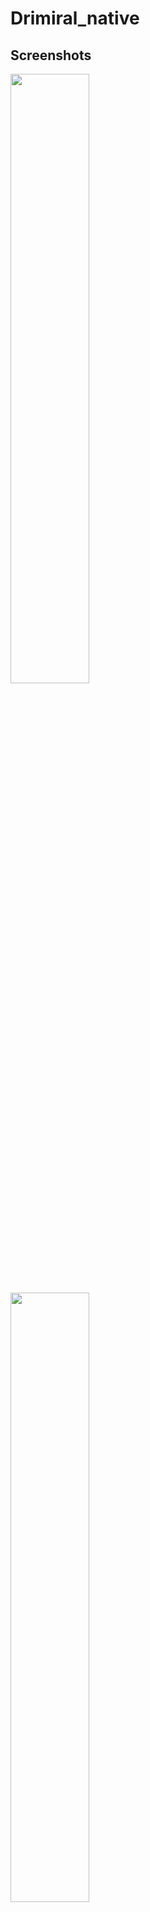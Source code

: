 # Drimiral_native

## Screenshots

<img src="https://github.com/Mikolaj-Brzoskowski/Drimiral_native/blob/master/assets/screenshots/mainpage.jpg" width=50% height=50%>
<img src="https://github.com/Mikolaj-Brzoskowski/Drimiral_native/blob/master/assets/screenshots/notes.jpg" width=50% height=50%>
<img src="https://github.com/Mikolaj-Brzoskowski/Drimiral_native/blob/master/assets/screenshots/survey.jpg" width=50% height=50%>